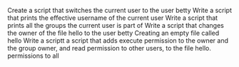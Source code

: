Create a script that switches the current user to the user betty
Write a script that prints the effective username of the current user
Write a script that prints all the groups the current user is part of
Write a script that changes the owner of the file hello to the user betty
Creating an empty file called hello
Write a scriptt
a script that adds execute permission to the owner and the group owner, and read permission to other users, to the file hello.
permissions to all
